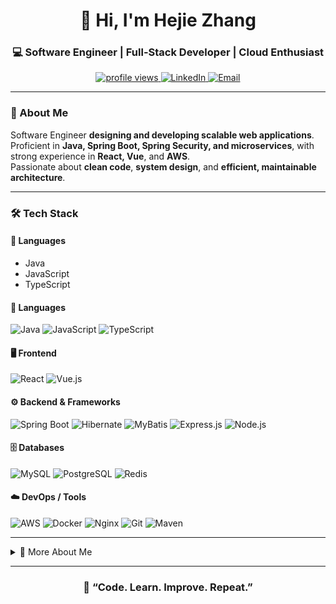 <!-- PROFILE README START -->

<h1 align="center">👋 Hi, I'm Hejie Zhang</h1>
<h3 align="center">💻 Software Engineer | Full-Stack Developer | Cloud Enthusiast</h3>

<p align="center">
  <a href="https://github.com/hejiezhang">
    <img src="https://komarev.com/ghpvc/?username=hejiezhang&label=Profile%20Views&color=0e75b6&style=flat" alt="profile views"/>
  </a>
  <a href="https://linkedin.com/in/hejie-zhang-150a8b31b">
    <img src="https://img.shields.io/badge/LinkedIn-blue?style=flat&logo=linkedin" alt="LinkedIn"/>
  </a>
  <a href="mailto:hejie.zhang2025@outlook.com">
    <img src="https://img.shields.io/badge/Email-grey?style=flat&logo=gmail" alt="Email"/>
  </a>
</p>

---

### 🧠 About Me
Software Engineer **designing and developing scalable web applications**.  
Proficient in **Java, Spring Boot, Spring Security, and microservices**, with strong experience in **React, Vue**, and **AWS**.  
Passionate about **clean code**, **system design**, and **efficient, maintainable architecture**.

---

### 🛠️ Tech Stack

#### 💬 Languages
- Java  
- JavaScript  
- TypeScript

#### 💬 Languages
![Java](https://img.shields.io/badge/Java-ED8B00?style=for-the-badge&logo=openjdk&logoColor=white)
![JavaScript](https://img.shields.io/badge/JavaScript-F7E017?style=for-the-badge&logo=javascript&logoColor=black)
![TypeScript](https://img.shields.io/badge/TypeScript-3178C6?style=for-the-badge&logo=typescript&logoColor=white)

#### 🖥️ Frontend
![React](https://img.shields.io/badge/React-20232A?style=for-the-badge&logo=react&logoColor=61DAFB)
![Vue.js](https://img.shields.io/badge/Vue.js-35495E?style=for-the-badge&logo=vue.js&logoColor=4FC08D)

#### ⚙️ Backend & Frameworks
![Spring Boot](https://img.shields.io/badge/Spring_Boot-6DB33F?style=for-the-badge&logo=springboot&logoColor=white)
![Hibernate](https://img.shields.io/badge/Hibernate-59666C?style=for-the-badge&logo=hibernate&logoColor=white)
![MyBatis](https://img.shields.io/badge/MyBatis-BB2222?style=for-the-badge&logo=java&logoColor=white)
![Express.js](https://img.shields.io/badge/Express.js-404D59?style=for-the-badge)
![Node.js](https://img.shields.io/badge/Node.js-339933?style=for-the-badge&logo=node.js&logoColor=white)

#### 🗄️ Databases
![MySQL](https://img.shields.io/badge/MySQL-005C84?style=for-the-badge&logo=mysql&logoColor=white)
![PostgreSQL](https://img.shields.io/badge/PostgreSQL-316192?style=for-the-badge&logo=postgresql&logoColor=white)
![Redis](https://img.shields.io/badge/Redis-DC382D?style=for-the-badge&logo=redis&logoColor=white)

#### ☁️ DevOps / Tools
![AWS](https://img.shields.io/badge/AWS-232F3E?style=for-the-badge&logo=amazonaws&logoColor=white)
![Docker](https://img.shields.io/badge/Docker-2496ED?style=for-the-badge&logo=docker&logoColor=white)
![Nginx](https://img.shields.io/badge/Nginx-009639?style=for-the-badge&logo=nginx&logoColor=white)
![Git](https://img.shields.io/badge/Git-F05033?style=for-the-badge&logo=git&logoColor=white)
![Maven](https://img.shields.io/badge/Maven-C71A36?style=for-the-badge&logo=apachemaven&logoColor=white)

---

<details>
  <summary>💬 More About Me</summary>
  
  - 🧩 Passionate about **building scalable systems** and **clean architecture**.  
  - 🧠 Constantly learning and exploring **cloud computing** and **distributed systems**.  
  - 🛠️ Enjoy contributing to **open-source projects**.  
  - 🤝 Open to **collaborations** and **tech discussions**.
  
</details>

---

<h3 align="center">🚀 “Code. Learn. Improve. Repeat.”</h3>

<!-- PROFILE README END -->
